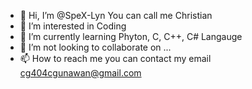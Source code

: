 - 👋 Hi, I’m @SpeX-Lyn You can call me Christian
- 👀 I’m interested in Coding
- 🌱 I’m currently learning Phyton, C, C++, C# Langauge
- 💞️ I’m not looking to collaborate on ...
- 📫 How to reach me you can contact my email cg404cgunawan@gmail.com

<!---
SpeX-Lyn/SpeX-Lyn is a ✨ special ✨ repository because its `README.md` (this file) appears on your GitHub profile.
You can click the Preview link to take a look at your changes.
--->
